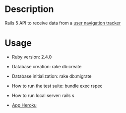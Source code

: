 # Description

Rails 5 API to receive data from a [user navigation tracker](https://site-rd.herokuapp.com/)

# Usage

* Ruby version: 2.4.0

* Database creation: rake db:create

* Database initialization: rake db:migrate

* How to run the test suite: bundle exec rspec

* How to run local server: rails s

* [App Heroku](https://rd-leads-api.herokuapp.com/)
